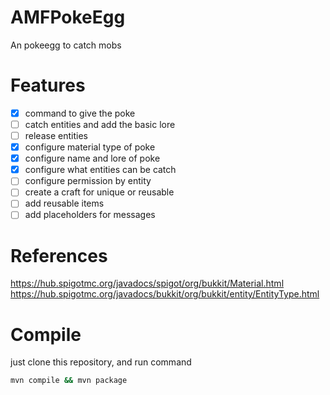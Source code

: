 # AMFPokeEgg
An pokeegg to catch mobs

# Features
- [x] command to give the poke
- [ ] catch entities and add the basic lore
- [ ] release entities
- [x] configure material type of poke
- [x] configure name and lore of poke
- [x] configure what entities can be catch
- [ ] configure permission by entity
- [ ] create a craft for unique or reusable
- [ ] add reusable items
- [ ] add placeholders for messages

# References

https://hub.spigotmc.org/javadocs/spigot/org/bukkit/Material.html
https://hub.spigotmc.org/javadocs/bukkit/org/bukkit/entity/EntityType.html

# Compile

just clone this repository, and run command

```bash
mvn compile && mvn package
```